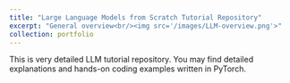 ```yaml
---
title: "Large Language Models from Scratch Tutorial Repository"
excerpt: "General overview<br/><img src='/images/LLM-overview.png'>"
collection: portfolio
---
```


This is very detailed LLM tutorial repository. You may find detailed explanations and hands-on coding examples written in PyTorch.